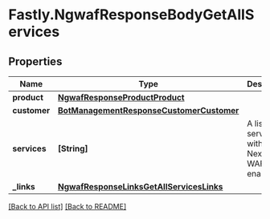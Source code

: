 # Fastly.NgwafResponseBodyGetAllServices

## Properties

Name | Type | Description | Notes
------------ | ------------- | ------------- | -------------
**product** | [**NgwafResponseProductProduct**](NgwafResponseProductProduct.md) |  | [optional] 
**customer** | [**BotManagementResponseCustomerCustomer**](BotManagementResponseCustomerCustomer.md) |  | [optional] 
**services** | **[String]** | A list of services with the Next-Gen WAF enabled. | [optional] 
**_links** | [**NgwafResponseLinksGetAllServicesLinks**](NgwafResponseLinksGetAllServicesLinks.md) |  | [optional] 


[[Back to API list]](../../README.md#endpoints) [[Back to README]](../../README.md)
